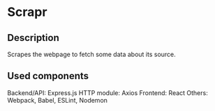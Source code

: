 # Scrapr

## Description

Scrapes the webpage to fetch some data about its source.

## Used components

Backend/API: Express.js
HTTP module: Axios
Frontend: React
Others: Webpack, Babel, ESLint, Nodemon